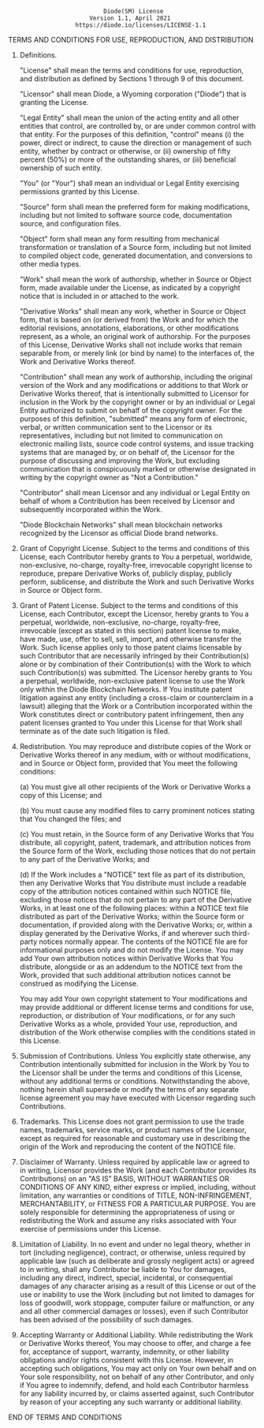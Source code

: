                               Diode(SM) License
                           Version 1.1, April 2021
                       https://diode.io/licenses/LICENSE-1.1

   TERMS AND CONDITIONS FOR USE, REPRODUCTION, AND DISTRIBUTION

   1. Definitions.

      "License" shall mean the terms and conditions for use, reproduction,
      and distribution as defined by Sections 1 through 9 of this document.

      "Licensor" shall mean Diode, a Wyoming corporation ("Diode") that 
      is granting the License.

      "Legal Entity" shall mean the union of the acting entity and all 
      other entities that control, are controlled by, or are under common
      control with that entity. For the purposes of this definition, 
      "control" means (i) the power, direct or indirect, to cause the 
      direction or management of such entity, whether by contract or 
      otherwise, or (ii) ownership of fifty percent (50%) or more of the 
      outstanding shares, or (iii) beneficial ownership of such entity.

      "You" (or "Your") shall mean an individual or Legal Entity 
      exercising permissions granted by this License.

      "Source" form shall mean the preferred form for making modifications,
      including but not limited to software source code, documentation 
      source, and configuration files.

      "Object" form shall mean any form resulting from mechanical
      transformation or translation of a Source form, including but
      not limited to compiled object code, generated documentation, 
      and conversions to other media types.

      "Work" shall mean the work of authorship, whether in Source or 
      Object form, made available under the License, as indicated by a 
      copyright notice that is included in or attached to the work.

      "Derivative Works" shall mean any work, whether in Source or Object 
      form, that is based on (or derived from) the Work and for which the 
      editorial revisions, annotations, elaborations, or other modifications 
      represent, as a whole, an original work of authorship. For the purposes 
      of this License, Derivative Works shall not include works that remain 
      separable from, or merely link (or bind by name) to the interfaces of,
      the Work and Derivative Works thereof.

      "Contribution" shall mean any work of authorship, including 
      the original version of the Work and any modifications or additions
      to that Work or Derivative Works thereof, that is intentionally
      submitted to Licensor for inclusion in the Work by the copyright owner
      or by an individual or Legal Entity authorized to submit on behalf of
      the copyright owner. For the purposes of this definition, "submitted"
      means any form of electronic, verbal, or written communication sent
      to the Licensor or its representatives, including but not limited to
      communication on electronic mailing lists, source code control systems,
      and issue tracking systems that are managed by, or on behalf of, the
      Licensor for the purpose of discussing and improving the Work, but
      excluding communication that is conspicuously marked or otherwise
      designated in writing by the copyright owner as "Not a Contribution."

      "Contributor" shall mean Licensor and any individual or Legal Entity 
      on behalf of whom a Contribution has been received by Licensor and
      subsequently incorporated within the Work.

      "Diode Blockchain Networks" shall mean blockchain networks recognized
      by the Licensor as official Diode brand networks.

   2. Grant of Copyright License. Subject to the terms and conditions of 
      this License, each Contributor hereby grants to You a perpetual, 
      worldwide, non-exclusive, no-charge, royalty-free, irrevocable 
      copyright license to reproduce, prepare Derivative Works of, 
      publicly display, publicly perform, sublicense, and distribute the 
      Work and such Derivative Works in Source or Object form.

   3. Grant of Patent License. Subject to the terms and conditions of
      this License, each Contributor, except the Licensor, hereby grants to You a perpetual,
      worldwide, non-exclusive, no-charge, royalty-free, irrevocable
      (except as stated in this section) patent license to make, have made,
      use, offer to sell, sell, import, and otherwise transfer the Work.
      Such license applies only to those patent claims licensable
      by such Contributor that are necessarily infringed by their
      Contribution(s) alone or by combination of their Contribution(s)
      with the Work to which such Contribution(s) was submitted. The 
      Licensor hereby grants to You a perpetual, worldwide, non-exclusive
      patent license to use the Work only within the Diode Blockchain Networks. If You 
      institute patent litigation against any entity (including a
      cross-claim or counterclaim in a lawsuit) alleging that the Work
      or a Contribution incorporated within the Work constitutes direct
      or contributory patent infringement, then any patent licenses
      granted to You under this License for that Work shall terminate
      as of the date such litigation is filed.

   4. Redistribution. You may reproduce and distribute copies of the
      Work or Derivative Works thereof in any medium, with or without
      modifications, and in Source or Object form, provided that You
      meet the following conditions:

      (a) You must give all other recipients of the Work or 
          Derivative Works a copy of this License; and
     
      (b) You must cause any modified files to carry prominent notices 
          stating that You changed the files; and
     
      (c) You must retain, in the Source form of any Derivative Works 
          that You distribute, all copyright, patent, trademark, and
          attribution notices from the Source form of the Work,
          excluding those notices that do not pertain to any part of
          the Derivative Works; and
     
      (d) If the Work includes a "NOTICE" text file as part of its
          distribution, then any Derivative Works that You distribute must 
          include a readable copy of the attribution notices contained
          within such NOTICE file, excluding those notices that do not
          pertain to any part of the Derivative Works, in at least one
          of the following places: within a NOTICE text file distributed
          as part of the Derivative Works; within the Source form or
          documentation, if provided along with the Derivative Works; or,
          within a display generated by the Derivative Works, if and
          wherever such third-party notices normally appear. The contents
          of the NOTICE file are for informational purposes only and
          do not modify the License. You may add Your own attribution
          notices within Derivative Works that You distribute, alongside
          or as an addendum to the NOTICE text from the Work, provided
          that such additional attribution notices cannot be construed
          as modifying the License.

       You may add Your own copyright statement to Your modifications and
       may provide additional or different license terms and conditions
       for use, reproduction, or distribution of Your modifications, or
       for any such Derivative Works as a whole, provided Your use,
       reproduction, and distribution of the Work otherwise complies with
       the conditions stated in this License.

   5. Submission of Contributions. Unless You explicitly state otherwise,
      any Contribution intentionally submitted for inclusion in the Work
      by You to the Licensor shall be under the terms and conditions of
      this License, without any additional terms or conditions.
      Notwithstanding the above, nothing herein shall supersede or modify
      the terms of any separate license agreement you may have executed
      with Licensor regarding such Contributions.

   6. Trademarks. This License does not grant permission to use the trade
      names, trademarks, service marks, or product names of the Licensor,
      except as required for reasonable and customary use in describing the
      origin of the Work and reproducing the content of the NOTICE file.

   7. Disclaimer of Warranty. Unless required by applicable law or 
      agreed to in writing, Licensor provides the Work (and each 
      Contributor provides its Contributions) on an "AS IS" BASIS, 
      WITHOUT WARRANTIES OR CONDITIONS OF ANY KIND, either express or 
      implied, including, without limitation, any warranties or conditions 
      of TITLE, NON-INFRINGEMENT, MERCHANTABILITY, or FITNESS FOR A 
      PARTICULAR PURPOSE. You are solely responsible for determining the
      appropriateness of using or redistributing the Work and assume any
      risks associated with Your exercise of permissions under this License.

   8. Limitation of Liability. In no event and under no legal theory,
      whether in tort (including negligence), contract, or otherwise,
      unless required by applicable law (such as deliberate and grossly
      negligent acts) or agreed to in writing, shall any Contributor be
      liable to You for damages, including any direct, indirect, special,
      incidental, or consequential damages of any character arising as a
      result of this License or out of the use or inability to use the
      Work (including but not limited to damages for loss of goodwill,
      work stoppage, computer failure or malfunction, or any and all
      other commercial damages or losses), even if such Contributor
      has been advised of the possibility of such damages.

   9. Accepting Warranty or Additional Liability. While redistributing
      the Work or Derivative Works thereof, You may choose to offer,
      and charge a fee for, acceptance of support, warranty, indemnity,
      or other liability obligations and/or rights consistent with this
      License. However, in accepting such obligations, You may act only
      on Your own behalf and on Your sole responsibility, not on behalf
      of any other Contributor, and only if You agree to indemnify,
      defend, and hold each Contributor harmless for any liability
      incurred by, or claims asserted against, such Contributor by reason
      of your accepting any such warranty or additional liability.

   END OF TERMS AND CONDITIONS
